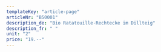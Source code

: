 ```yaml
---
templateKey: "article-page"
articleNr: "B50001"
description_de: "Bio Ratatouille-Rechtecke im Dillteig"
description_fr: " "
unit: "2"
price: "19.--"
---
```

